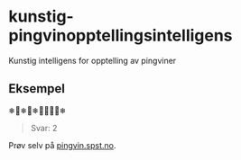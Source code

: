 # kunstig-pingvinopptellingsintelligens
Kunstig intelligens for opptelling av pingviner

## Eksempel

❄🥚❄🐧❄🦌🌲🐧🥚❄

> Svar: 2 


Prøv selv på [pingvin.spst.no](https://pingvin.spst.no).
